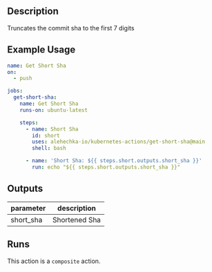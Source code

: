 <!-- action-docs-description -->
## Description

Truncates the commit sha to the first 7 digits


<!-- action-docs-description -->

## Example Usage

```yaml
name: Get Short Sha
on:
  - push

jobs:
  get-short-sha:
    name: Get Short Sha
    runs-on: ubuntu-latest

    steps:
      - name: Short Sha
        id: short
        uses: alehechka-io/kubernetes-actions/get-short-sha@main
        shell: bash

      - name: 'Short Sha: ${{ steps.short.outputs.short_sha }}'
        run: echo "${{ steps.short.outputs.short_sha }}"
```

<!-- action-docs-inputs -->

<!-- action-docs-inputs -->

<!-- action-docs-outputs -->
## Outputs

| parameter | description |
| - | - |
| short_sha | Shortened Sha |



<!-- action-docs-outputs -->

<!-- action-docs-runs -->
## Runs

This action is a `composite` action.


<!-- action-docs-runs -->
